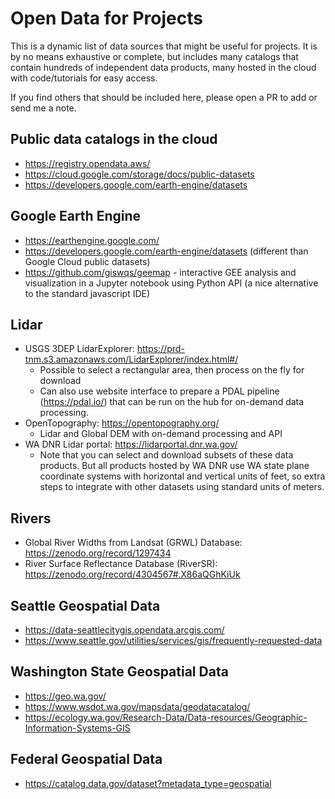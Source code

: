 # Open Data for Projects

This is a dynamic list of data sources that might be useful for projects. It is by no means exhaustive or complete, but includes many catalogs that contain hundreds of independent data products, many hosted in the cloud with code/tutorials for easy access.

If you find others that should be included here, please open a PR to add or send me a note.

## Public data catalogs in the cloud
* https://registry.opendata.aws/
* https://cloud.google.com/storage/docs/public-datasets
* https://developers.google.com/earth-engine/datasets

## Google Earth Engine
* https://earthengine.google.com/
* https://developers.google.com/earth-engine/datasets (different than Google Cloud public datasets)
* https://github.com/giswqs/geemap - interactive GEE analysis and visualization in a Jupyter notebook using Python API (a nice alternative to the standard javascript IDE)

## Lidar
* USGS 3DEP LidarExplorer: https://prd-tnm.s3.amazonaws.com/LidarExplorer/index.html#/
  * Possible to select a rectangular area, then process on the fly for download
  * Can also use website interface to prepare a PDAL pipeline (https://pdal.io/) that can be run on the hub for on-demand data processing.
* OpenTopography: https://opentopography.org/
  * Lidar and Global DEM with on-demand processing and API
* WA DNR Lidar portal: https://lidarportal.dnr.wa.gov/
  * Note that you can select and download subsets of these data products. But all products hosted by WA DNR use WA state plane coordinate systems with horizontal and vertical units of feet, so extra steps to integrate with other datasets using standard units of meters.

## Rivers
* Global River Widths from Landsat (GRWL) Database: https://zenodo.org/record/1297434
* River Surface Reflectance Database (RiverSR): https://zenodo.org/record/4304567#.X86aQGhKiUk

## Seattle Geospatial Data
* https://data-seattlecitygis.opendata.arcgis.com/
* https://www.seattle.gov/utilities/services/gis/frequently-requested-data

## Washington State Geospatial Data
* https://geo.wa.gov/
* https://www.wsdot.wa.gov/mapsdata/geodatacatalog/
* https://ecology.wa.gov/Research-Data/Data-resources/Geographic-Information-Systems-GIS

## Federal Geospatial Data
* https://catalog.data.gov/dataset?metadata_type=geospatial
